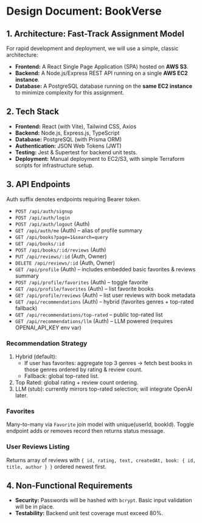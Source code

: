 # Design Document: BookVerse

## 1. Architecture: Fast-Track Assignment Model
For rapid development and deployment, we will use a simple, classic architecture:
- **Frontend:** A React Single Page Application (SPA) hosted on **AWS S3**.
- **Backend:** A Node.js/Express REST API running on a single **AWS EC2 instance**.
- **Database:** A PostgreSQL database running on the **same EC2 instance** to minimize complexity for this assignment.

## 2. Tech Stack
- **Frontend:** React (with Vite), Tailwind CSS, Axios
- **Backend:** Node.js, Express.js, TypeScript
- **Database:** PostgreSQL (with Prisma ORM)
- **Authentication:** JSON Web Tokens (JWT)
- **Testing:** Jest & Supertest for backend unit tests.
- **Deployment:** Manual deployment to EC2/S3, with simple Terraform scripts for infrastructure setup.

## 3. API Endpoints
Auth suffix denotes endpoints requiring Bearer token.

- `POST /api/auth/signup`
- `POST /api/auth/login`
- `POST /api/auth/logout` (Auth)
- `GET /api/auth/me` (Auth) – alias of profile summary
- `GET /api/books?page=1&search=query`
- `GET /api/books/:id`
- `POST /api/books/:id/reviews` (Auth)
- `PUT /api/reviews/:id` (Auth, Owner)
- `DELETE /api/reviews/:id` (Auth, Owner)
- `GET /api/profile` (Auth) – includes embedded basic favorites & reviews summary
- `POST /api/profile/favorites` (Auth) – toggle favorite
- `GET /api/profile/favorites` (Auth) – list favorite books
- `GET /api/profile/reviews` (Auth) – list user reviews with book metadata
- `GET /api/recommendations` (Auth) – hybrid (favorites genres + top-rated fallback)
- `GET /api/recommendations/top-rated` – public top-rated list
- `GET /api/recommendations/llm` (Auth) – LLM powered (requires OPENAI_API_KEY env var)

### Recommendation Strategy
1. Hybrid (default):
	- If user has favorites: aggregate top 3 genres → fetch best books in those genres ordered by rating & review count.
	- Fallback: global top-rated list.
2. Top Rated: global rating + review count ordering.
3. LLM (stub): currently mirrors top-rated selection; will integrate OpenAI later.

### Favorites
Many-to-many via `Favorite` join model with unique(userId, bookId). Toggle endpoint adds or removes record then returns status message.

### User Reviews Listing
Returns array of reviews with `{ id, rating, text, createdAt, book: { id, title, author } }` ordered newest first.

## 4. Non-Functional Requirements
- **Security:** Passwords will be hashed with `bcrypt`. Basic input validation will be in place.
- **Testability:** Backend unit test coverage must exceed 80%.